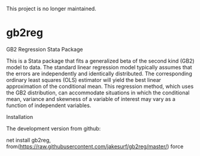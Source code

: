 This project is no longer maintained. 

# gb2reg

GB2 Regression Stata Package

This is a Stata package that fits a generalized beta of the second kind (GB2) model to data. The standard linear regression model typically assumes that the errors are independently and identically distributed. The corresponding ordinary least squares (OLS) estimator will yield the best linear approximation of the conditional mean. This regression method, which uses the GB2 distribution, can accommodate situations in which the conditional mean, variance and skewness of a variable of interest may vary as a function of independent variables. 

Installation

The development version from github:

net install gb2reg, from(https://raw.githubusercontent.com/jakesurf/gb2reg/master/) force
